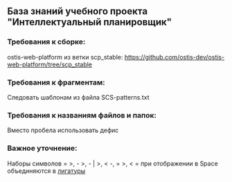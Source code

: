 ## База знаний учебного проекта "Интеллектуальный планировщик"

### Требования к сборке: 

ostis-web-platform из ветки scp_stable: https://github.com/ostis-dev/ostis-web-platform/tree/scp_stable

### Требования к фрагментам:

Следовать шаблонам из файла SCS-patterns.txt

### Требования к названиям файлов и папок:

Вместо пробела использовать дефис

### **Важное** уточнение:

Наборы символов = >, - >, - | >, < -, = >, < = при отображении в Space объединяются в [лигатуры](https://www.jetbrains.com/ru-ru/lp/mono/#ligatures)
